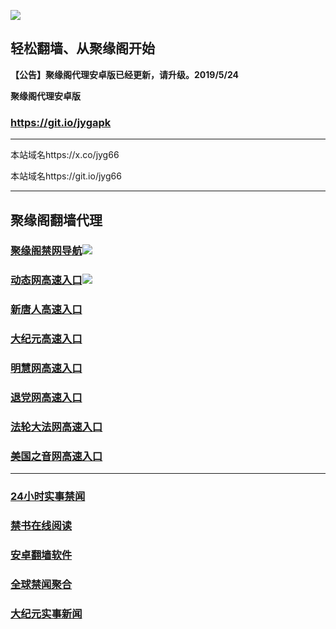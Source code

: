 ![](https://raw.githubusercontent.com/hao369/a/master/j.jpg)



## 轻松翻墙、从聚缘阁开始



**【公告】聚缘阁代理安卓版已经更新，请升级。2019/5/24**

 
**聚缘阁代理安卓版**
### https://git.io/jygapk  

***

本站域名https://x.co/jyg66 

本站域名https://git.io/jyg66



***




## 聚缘阁翻墙代理 

### [聚缘阁禁网导航](http://hao.g2.gameonpdx.com/dh)![](https://raw.githubusercontent.com/hao369/a/master/tj.gif)

### [动态网高速入口](http://hao.g2.gameonpdx.com/6/2587/520)![](https://raw.githubusercontent.com/hao369/a/master/jygdl.gif)



### [新唐人高速入口](http://hao.g2.gameonpdx.com/6/454232/5)

### [大纪元高速入口](http://hao.g2.gameonpdx.com/6/454232/7)

### [明慧网高速入口](http://hao.g2.gameonpdx.com/6/454232/3)

### [退党网高速入口](http://hao.g2.gameonpdx.com/6/454232/8)

### [法轮大法网高速入口](http://hao.g2.gameonpdx.com/6/5232/15)

### [美国之音网高速入口](http://hao.g2.gameonpdx.com/6/5232/18)




***






### [24小时实事禁闻](https://git.io/fj3Go)

### [禁书在线阅读](https://github.com/txyzum203/djy/blob/master/gb/9p.md?flntdtv#1)


### [安卓翻墙软件](https://git.io/afq)

### [全球禁闻聚合](https://github.com/gfw-breaker/banned-news1/blob/master/README.md)

### [大纪元实事新闻](https://git.io/fjmgE)






